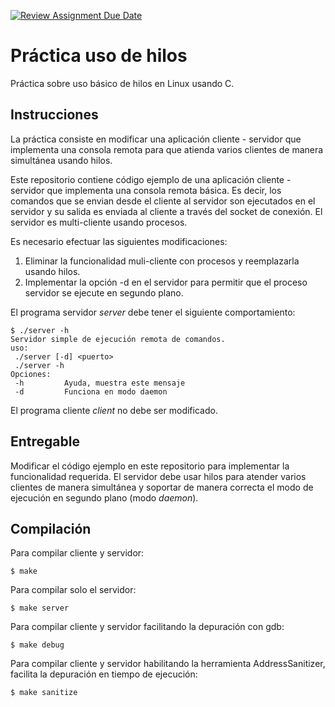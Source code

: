 [![Review Assignment Due Date](https://classroom.github.com/assets/deadline-readme-button-24ddc0f5d75046c5622901739e7c5dd533143b0c8e959d652212380cedb1ea36.svg)](https://classroom.github.com/a/8Oy9F0x7)
# Práctica uso de hilos
Práctica sobre uso básico de hilos en Linux usando C.

## Instrucciones
La práctica consiste en modificar una aplicación cliente - servidor que implementa una consola remota para que atienda varios clientes de manera simultánea usando hilos.

Este repositorio contiene código ejemplo de una aplicación cliente - servidor que implementa una consola remota básica. Es decir, los comandos que se envian desde el cliente al servidor son ejecutados en el servidor y su salida es enviada al cliente a través del socket de conexión. El servidor es multi-cliente usando procesos.

Es necesario efectuar las siguientes modificaciones:
1. Eliminar la funcionalidad muli-cliente con procesos y reemplazarla usando hilos.
2. Implementar la opción -d en el servidor para permitir que el proceso servidor se ejecute en segundo plano.

El programa servidor *server* debe tener el siguiente comportamiento:
```
$ ./server -h
Servidor simple de ejecución remota de comandos.
uso:
 ./server [-d] <puerto>
 ./server -h
Opciones:
 -h			Ayuda, muestra este mensaje
 -d			Funciona en modo daemon
```

El programa cliente *client* no debe ser modificado.

## Entregable
Modificar el código ejemplo en este repositorio para implementar la funcionalidad requerida. El servidor debe usar hilos para atender varios clientes de manera simultánea y soportar de manera correcta el modo de ejecución en segundo plano (modo *daemon*). 

## Compilación
Para compilar cliente y servidor:
```
$ make
```
Para compilar solo el servidor:
```
$ make server
```
Para compilar cliente y servidor facilitando la depuración con gdb:
```
$ make debug
```
Para compilar cliente y servidor habilitando la herramienta AddressSanitizer, facilita la depuración en tiempo de ejecución:
```
$ make sanitize
```
